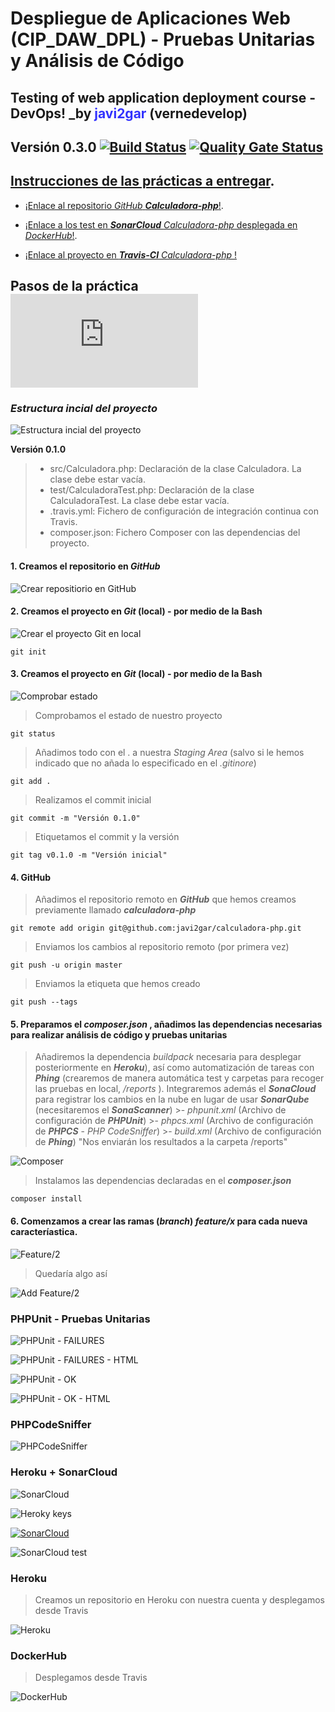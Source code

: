# Despliegue de Aplicaciones Web (CIP_DAW_DPL) - Pruebas Unitarias y Análisis de Código 
## Testing of web application deployment course - DevOps! _by <span style="color:blue; opacity: 0.80">  javi2gar</span> (vernedevelop)  
## Versión 0.3.0  [![Build Status](https://travis-ci.org/javi2gar/calculadora-php.svg?branch=master)](https://travis-ci.org/javi2gar/calculadora-php) [![Quality Gate Status](https://sonarcloud.io/api/project_badges/measure?project=vendor-javi2gar_calculadora-php&metric=alert_status)](https://sonarcloud.io/dashboard?id=vendor-javi2gar_calculadora-php)  

## [Instrucciones de las prácticas a entregar](https://github.com/javi2gar/calculadora-php/blob/master/README_FILES/INSTRUCCIONES.md).


- [¡Enlace al repositorio _GitHub_ **_Calculadora-php_**!](https://github.com/javi2gar/calculadora-php).  

- [¡Enlace a los test en **_SonarCloud_** _Calculadora-php_ desplegada en _DockerHub_!]().  

- [¡Enlace al proyecto en **_Travis-CI_** _Calculadora-php_ !](https://travis-ci.org/javi2gar/calculadora-php)

## Pasos de la práctica  ![Comandos de ayuda]( https://github.com/javi2gar/calculadora-php/blob/master/README_FILES/COMANDOS_AYUDA.md)

### _Estructura incial del proyecto_ ###
![Estructura incial del proyecto](README_FILES/images_readme/p01.jpg)

**Versión 0.1.0**	
> - src/Calculadora.php: Declaración de la clase Calculadora. La clase debe estar vacía.
> - test/CalculadoraTest.php: Declaración de la clase CalculadoraTest. La clase debe estar vacía.
> - .travis.yml: Fichero de configuración de integración continua con Travis.
> - composer.json: Fichero Composer con las dependencias del proyecto.

#### 1. Creamos el repositorio en _GitHub_

![Crear repositiorio en GitHub](README_FILES/images_readme/p02.jpg)

#### 2. Creamos el proyecto en _Git_ (local) - por medio de la Bash

![Crear el proyecto Git en local](README_FILES/images_readme/p03.jpg)

>	
	git init

#### 3. Creamos el proyecto en _Git_ (local) - por medio de la Bash

![Comprobar estado](README_FILES/images_readme/p04.jpg)

>	Comprobamos el estado de nuestro proyecto

	git status


>	Añadimos todo con el . a nuestra _Staging Area_ (salvo si le hemos indicado que no añada lo especificado en el _.gitinore_)

	git add .

>	Realizamos el commit inicial 

	git commit -m "Versión 0.1.0"

>	Etiquetamos el commit y la versión 

	git tag v0.1.0 -m "Versión inicial"

#### 4. GitHub

>	Añadimos el repositorio remoto en _**GitHub**_ que hemos creamos previamente llamado _**calculadora-php**_ 

	git remote add origin git@github.com:javi2gar/calculadora-php.git

>	Enviamos los cambios al repositorio remoto (por primera vez)  

	git push -u origin master

>	Enviamos la etiqueta que hemos creado 

	git push --tags

#### 5. Preparamos el _composer.json_ , añadimos las dependencias necesarias para realizar análisis de código y pruebas unitarias 

> Añadiremos la dependencia _buildpack_ necesaria para desplegar posteriormente en _**Heroku**_), así como automatización de tareas con _**Phing**_ (crearemos de manera automática test y carpetas para recoger las pruebas en local,  _/reports_ ). Integraremos además el _**SonaCloud**_ para registrar los cambios en la nube en lugar de usar _**SonarQube**_ (necesitaremos el _**SonaScanner**_)
	>- _phpunit.xml_ (Archivo de configuración de _**PHPUnit**_)
	>- _phpcs.xml_ (Archivo de configuración de _**PHPCS**_ - _PHP CodeSniffer_)
	>- _build.xml_ (Archivo de configuración de _**Phing**_)
    "Nos enviarán los resultados a la carpeta /reports"

![Composer](README_FILES/images_readme/p05.jpg)

>	Instalamos las dependencias declaradas en el _**composer.json**_ 

	composer install

#### 6. Comenzamos a crear las ramas (_branch_) _feature/x_ para cada nueva caracteríastica.

![Feature/2](README_FILES/images_readme/p06.jpg)

> Quedaría algo así

![Add Feature/2](README_FILES/images_readme/p07.jpg)

### PHPUnit - Pruebas Unitarias

![PHPUnit - FAILURES](README_FILES/images_readme/p08.jpg)


![PHPUnit - FAILURES - HTML](README_FILES/images_readme/p09.jpg)


![PHPUnit - OK](README_FILES/images_readme/p10.jpg)


![PHPUnit - OK - HTML](README_FILES/images_readme/p11.jpg)


### PHPCodeSniffer 

![PHPCodeSniffer ](README_FILES/images_readme/p12.jpg)

### Heroku + SonarCloud

![SonarCloud ](README_FILES/images_readme/p13.jpg)


![Heroky keys](README_FILES/images_readme/p14.jpg)


[![SonarCloud](https://sonarcloud.io/images/project_badges/sonarcloud-white.svg)](https://sonarcloud.io/dashboard?id=vendor-javi2gar_calculadora-php)

![SonarCloud test](README_FILES/images_readme/p15.jpg)


### Heroku
> Creamos un repositorio en Heroku con nuestra cuenta y desplegamos desde Travis

![Heroku](README_FILES/images_readme/p16.jpg)

### DockerHub
> Desplegamos desde Travis

![DockerHub](README_FILES/images_readme/p17.jpg)

